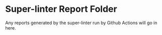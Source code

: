 # Super-linter Report Folder

Any reports generated by the super-linter run by Github Actions will go in here.

